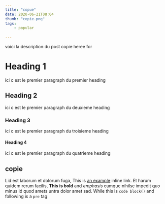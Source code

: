 ```yaml
---
title: "copue"
date: 2020-06-21T08:04
thumb: "copie.png"
tags: 
    - popular
    
---
```


voici la description du post copie heree for


# Heading 1

ici c est le premier paragraph du premier heading

## Heading 2

ici c est le premier paragraph du deuxieme heading

### Heading 3


ici c est le premier paragraph du troisieme heading

#### Heading 4


ici c est le premier paragraph du quatrieme heading


## copie

Lid est laborum et dolorum fuga, This is [an example](http://example.com/ "Title") inline link. Et harum quidem rerum facilis, **This is bold** and *emphasis* cumque nihilse impedit quo minus id quod amets untra dolor amet sad. While this is `code block()` and following is a `pre` tag

